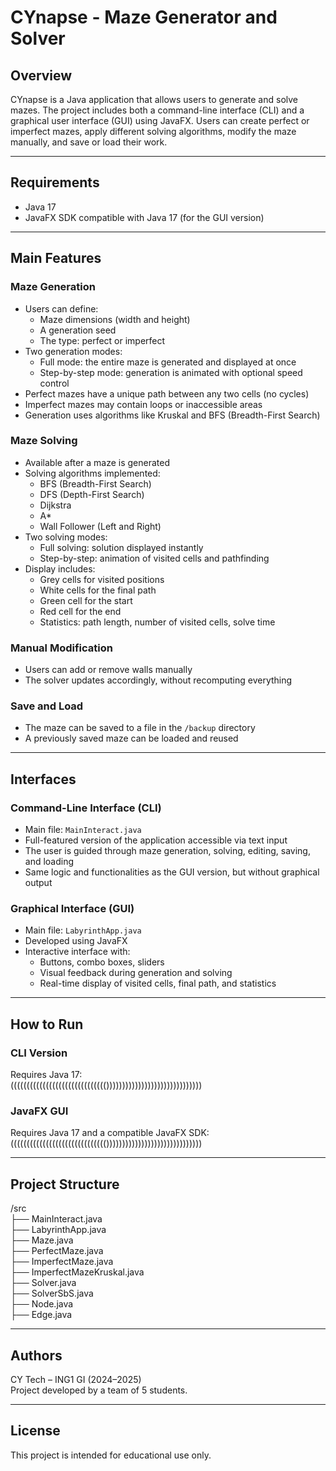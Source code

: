 # CYnapse - Maze Generator and Solver

## Overview

CYnapse is a Java application that allows users to generate and solve mazes. The project includes both a command-line interface (CLI) and a graphical user interface (GUI) using JavaFX. Users can create perfect or imperfect mazes, apply different solving algorithms, modify the maze manually, and save or load their work.

---

## Requirements

- Java 17
- JavaFX SDK compatible with Java 17 (for the GUI version)

---


## Main Features

### Maze Generation

- Users can define:
    - Maze dimensions (width and height)
    - A generation seed
    - The type: perfect or imperfect
- Two generation modes:
    - Full mode: the entire maze is generated and displayed at once
    - Step-by-step mode: generation is animated with optional speed control
- Perfect mazes have a unique path between any two cells (no cycles)
- Imperfect mazes may contain loops or inaccessible areas
- Generation uses algorithms like Kruskal and BFS (Breadth-First Search)

### Maze Solving

- Available after a maze is generated
- Solving algorithms implemented:
    - BFS (Breadth-First Search)
    - DFS (Depth-First Search)
    - Dijkstra
    - A*
    - Wall Follower (Left and Right)
- Two solving modes:
    - Full solving: solution displayed instantly
    - Step-by-step: animation of visited cells and pathfinding
- Display includes:
    - Grey cells for visited positions
    - White cells for the final path
    - Green cell for the start
    - Red cell for the end
    - Statistics: path length, number of visited cells, solve time

### Manual Modification

- Users can add or remove walls manually
- The solver updates accordingly, without recomputing everything

### Save and Load

- The maze can be saved to a file in the `/backup` directory
- A previously saved maze can be loaded and reused

---

## Interfaces

### Command-Line Interface (CLI)

- Main file: `MainInteract.java`
- Full-featured version of the application accessible via text input
- The user is guided through maze generation, solving, editing, saving, and loading
- Same logic and functionalities as the GUI version, but without graphical output

### Graphical Interface (GUI)

- Main file: `LabyrinthApp.java`
- Developed using JavaFX
- Interactive interface with:
    - Buttons, combo boxes, sliders
    - Visual feedback during generation and solving
    - Real-time display of visited cells, final path, and statistics

---

## How to Run

### CLI Version

Requires Java 17:  
(((((((((((((((((((((((((((((())))))))))))))))))))))))))))))

### JavaFX GUI
Requires Java 17 and a compatible JavaFX SDK:  
(((((((((((((((((((((((((((((())))))))))))))))))))))))))))))


---

## Project Structure

/src  
├── MainInteract.java  
├── LabyrinthApp.java  
├── Maze.java  
├── PerfectMaze.java  
├── ImperfectMaze.java  
├── ImperfectMazeKruskal.java  
├── Solver.java  
├── SolverSbS.java  
├── Node.java  
├── Edge.java  


---

## Authors

CY Tech – ING1 GI (2024–2025)  
Project developed by a team of 5 students.

---

## License

This project is intended for educational use only.


